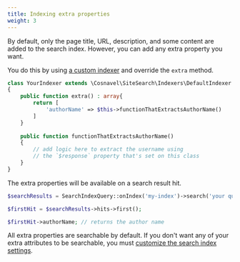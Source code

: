```yaml
---
title: Indexing extra properties
weight: 3
---
```


By default, only the page title, URL, description, and some content are added to the search index. However, you can add any extra property you want.

You do this by using [a custom indexer](/docs/laravel-site-search/v1/advanced-usage/using-a-custom-indexer) and override the `extra` method.

```php
class YourIndexer extends \Cosnavel\SiteSearch\Indexers\DefaultIndexer
{
    public function extra() : array{
        return [
            'authorName' => $this->functionThatExtractsAuthorName()
        ]    
    }
    
    public function functionThatExtractsAuthorName()
    {
        // add logic here to extract the username using
        // the `$response` property that's set on this class
    }
}
```

The extra properties will be available on a search result hit.

```php
$searchResults = SearchIndexQuery::onIndex('my-index')->search('your query')->get(); 

$firstHit = $searchResults->hits->first();

$firstHit->authorName; // returns the author name
```

All extra properties are searchable by default. If you don't want any of your extra attributes to be searchable, you must [customize the search index settings](/docs/laravel-site-search/v1/advanced-usage/customizing-meilisearch-settings).
